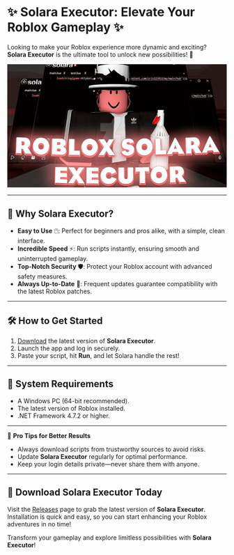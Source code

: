 # ✨ **Solara Executor: Elevate Your Roblox Gameplay** ✨  
Looking to make your Roblox experience more dynamic and exciting? **Solara Executor** is the ultimate tool to unlock new possibilities! 🚀  

![Solara Executor](https://github.com/Inalab91/Solara-Executor/blob/main/solara%20executor.jpg)

---

## 🌟 **Why Solara Executor?**  
- **Easy to Use** 🖱️: Perfect for beginners and pros alike, with a simple, clean interface.  
- **Incredible Speed** ⚡: Run scripts instantly, ensuring smooth and uninterrupted gameplay.  
- **Top-Notch Security** 🛡️: Protect your Roblox account with advanced safety measures.  
- **Always Up-to-Date** 🔄: Frequent updates guarantee compatibility with the latest Roblox patches.  

---

## 🛠️ **How to Get Started**  
1. [Download]() the latest version of **Solara Executor**.  
2. Launch the app and log in securely.  
3. Paste your script, hit **Run**, and let Solara handle the rest!  

---

## 🧰 **System Requirements**  
- A Windows PC (64-bit recommended).  
- The latest version of Roblox installed.  
- .NET Framework 4.7.2 or higher.  

---

🌟 **Pro Tips for Better Results**  
- Always download scripts from trustworthy sources to avoid risks.  
- Update **Solara Executor** regularly for optimal performance.  
- Keep your login details private—never share them with anyone.  

---

## 🚀 **Download Solara Executor Today**  
Visit the [Releases](#) page to grab the latest version of **Solara Executor**. Installation is quick and easy, so you can start enhancing your Roblox adventures in no time!  

Transform your gameplay and explore limitless possibilities with **Solara Executor**!  
